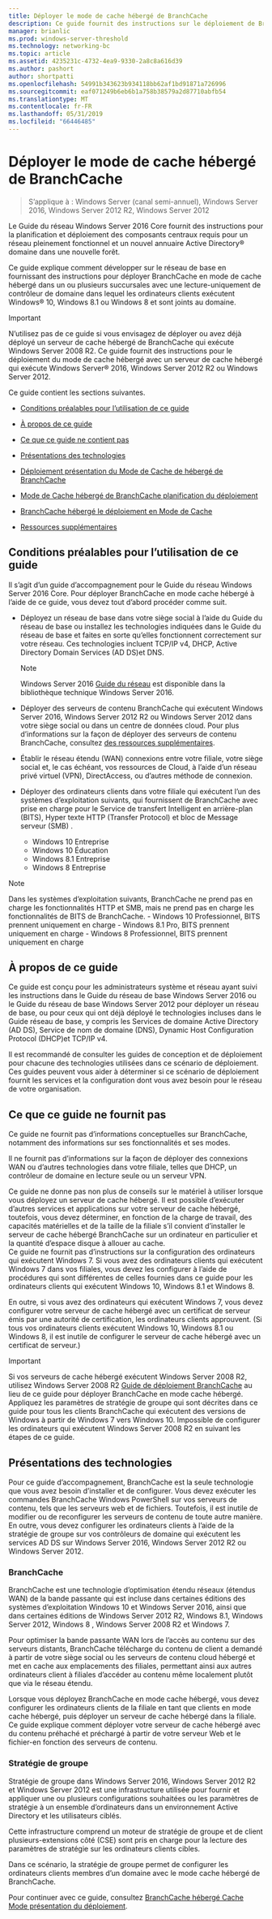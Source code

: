 ```yaml
---
title: Déployer le mode de cache hébergé de BranchCache
description: Ce guide fournit des instructions sur le déploiement de BranchCache en mode de cache hébergé sur les ordinateurs exécutant Windows Server 2016 et Windows 10
manager: brianlic
ms.prod: windows-server-threshold
ms.technology: networking-bc
ms.topic: article
ms.assetid: 4235231c-4732-4ea9-9330-2a8c8a616d39
ms.author: pashort
author: shortpatti
ms.openlocfilehash: 54991b343623b934118bb62af1bd91871a726996
ms.sourcegitcommit: eaf071249b6eb6b1a758b38579a2d87710abfb54
ms.translationtype: MT
ms.contentlocale: fr-FR
ms.lasthandoff: 05/31/2019
ms.locfileid: "66446485"
---
```

# <a name="deploy-branchcache-hosted-cache-mode"></a>Déployer le mode de cache hébergé de BranchCache

>S’applique à : Windows Server (canal semi-annuel), Windows Server 2016, Windows Server 2012 R2, Windows Server 2012

Le Guide du réseau Windows Server 2016 Core fournit des instructions pour la planification et déploiement des composants centraux requis pour un réseau pleinement fonctionnel et un nouvel annuaire Active Directory&reg; domaine dans une nouvelle forêt.

Ce guide explique comment développer sur le réseau de base en fournissant des instructions pour déployer BranchCache en mode de cache hébergé dans un ou plusieurs succursales avec une lecture\-uniquement de contrôleur de domaine dans lequel les ordinateurs clients exécutent Windows&reg; 10, Windows 8.1 ou Windows 8 et sont joints au domaine.

>[!IMPORTANT]
>N’utilisez pas de ce guide si vous envisagez de déployer ou avez déjà déployé un serveur de cache hébergé de BranchCache qui exécute Windows Server 2008 R2. Ce guide fournit des instructions pour le déploiement du mode de cache hébergé avec un serveur de cache hébergé qui exécute Windows Server&reg; 2016, Windows Server 2012 R2 ou Windows Server 2012.

Ce guide contient les sections suivantes.

- [Conditions préalables pour l’utilisation de ce guide](#bkmk_pre)

- [À propos de ce guide](#bkmk_about)

- [Ce que ce guide ne contient pas](#bkmk_not)

- [Présentations des technologies](#bkmk_tech)

- [Déploiement présentation du Mode de Cache de hébergé de BranchCache](2-Bc-Hcm-Deploy-Overview.md)

- [Mode de Cache hébergé de BranchCache planification du déploiement](3-Bc-Hcm-Plan.md)

- [BranchCache hébergé le déploiement en Mode de Cache](4-Bc-Hcm-Deployment.md)

- [Ressources supplémentaires](11-Bc-Hcm-additional-resources.md)

## <a name="bkmk_pre"></a>Conditions préalables pour l’utilisation de ce guide

Il s’agit d’un guide d’accompagnement pour le Guide du réseau Windows Server 2016 Core. Pour déployer BranchCache en mode cache hébergé à l’aide de ce guide, vous devez tout d’abord procéder comme suit.

- Déployez un réseau de base dans votre siège social à l’aide du Guide du réseau de base ou installez les technologies indiquées dans le Guide du réseau de base et faites en sorte qu’elles fonctionnent correctement sur votre réseau. Ces technologies incluent TCP\/IP v4, DHCP, Active Directory Domain Services \(AD DS\)et DNS.

    > [!NOTE]
    > Windows Server 2016 [Guide du réseau](https://technet.microsoft.com/windows-server-docs/networking/core-network-guide/core-network-guide) est disponible dans la bibliothèque technique Windows Server 2016.  

- Déployer des serveurs de contenu BranchCache qui exécutent Windows Server 2016, Windows Server 2012 R2 ou Windows Server 2012 dans votre siège social ou dans un centre de données cloud. Pour plus d’informations sur la façon de déployer des serveurs de contenu BranchCache, consultez [des ressources supplémentaires](11-Bc-Hcm-additional-resources.md).

- Établir le réseau étendu \(WAN\) connexions entre votre filiale, votre siège social et, le cas échéant, vos ressources de Cloud, à l’aide d’un réseau privé virtuel \(VPN\), DirectAccess, ou d’autres méthode de connexion.

- Déployer des ordinateurs clients dans votre filiale qui exécutent l’un des systèmes d’exploitation suivants, qui fournissent de BranchCache avec prise en charge pour le Service de transfert Intelligent en arrière-plan (BITS), Hyper texte HTTP (Transfer Protocol) et bloc de Message serveur (SMB) .
    - Windows 10 Entreprise
    - Windows 10 Éducation
    - Windows 8.1 Entreprise
    - Windows 8 Entreprise

> [!NOTE]
> Dans les systèmes d’exploitation suivants, BranchCache ne prend pas en charge les fonctionnalités HTTP et SMB, mais ne prend pas en charge les fonctionnalités de BITS de BranchCache.
>     - Windows 10 Professionnel, BITS prennent uniquement en charge
>     - Windows 8.1 Pro, BITS prennent uniquement en charge
>     - Windows 8 Professionnel, BITS prennent uniquement en charge

## <a name="bkmk_about"></a>À propos de ce guide

Ce guide est conçu pour les administrateurs système et réseau ayant suivi les instructions dans le Guide du réseau de base Windows Server 2016 ou le Guide du réseau de base Windows Server 2012 pour déployer un réseau de base, ou pour ceux qui ont déjà déployé le technologies incluses dans le Guide réseau de base, y compris les Services de domaine Active Directory \(AD DS\), Service de nom de domaine \(DNS\), Dynamic Host Configuration Protocol \(DHCP\)et TCP\/IP v4.

Il est recommandé de consulter les guides de conception et de déploiement pour chacune des technologies utilisées dans ce scénario de déploiement. Ces guides peuvent vous aider à déterminer si ce scénario de déploiement fournit les services et la configuration dont vous avez besoin pour le réseau de votre organisation.

## <a name="bkmk_not"></a>Ce que ce guide ne fournit pas

Ce guide ne fournit pas d’informations conceptuelles sur BranchCache, notamment des informations sur ses fonctionnalités et ses modes.  

Il ne fournit pas d’informations sur la façon de déployer des connexions WAN ou d’autres technologies dans votre filiale, telles que DHCP, un contrôleur de domaine en lecture seule ou un serveur VPN.

Ce guide ne donne pas non plus de conseils sur le matériel à utiliser lorsque vous déployez un serveur de cache hébergé. Il est possible d’exécuter d’autres services et applications sur votre serveur de cache hébergé, toutefois, vous devez déterminer, en fonction de la charge de travail, des capacités matérielles et de la taille de la filiale s’il convient d’installer le serveur de cache hébergé BranchCache sur un ordinateur en particulier et la quantité d’espace disque à allouer au cache.  
Ce guide ne fournit pas d’instructions sur la configuration des ordinateurs qui exécutent Windows 7. Si vous avez des ordinateurs clients qui exécutent Windows 7 dans vos filiales, vous devez les configurer à l’aide de procédures qui sont différentes de celles fournies dans ce guide pour les ordinateurs clients qui exécutent Windows 10, Windows 8.1 et Windows 8.
  
En outre, si vous avez des ordinateurs qui exécutent Windows 7, vous devez configurer votre serveur de cache hébergé avec un certificat de serveur émis par une autorité de certification, les ordinateurs clients approuvent. \(Si tous vos ordinateurs clients exécutent Windows 10, Windows 8.1 ou Windows 8, il est inutile de configurer le serveur de cache hébergé avec un certificat de serveur.\) 
> [!IMPORTANT]
> Si vos serveurs de cache hébergé exécutent Windows Server 2008 R2, utilisez Windows Server 2008 R2 [Guide de déploiement BranchCache](https://technet.microsoft.com/library/ee649232(v=ws.10).aspx) au lieu de ce guide pour déployer BranchCache en mode cache hébergé. Appliquez les paramètres de stratégie de groupe qui sont décrites dans ce guide pour tous les clients BranchCache qui exécutent des versions de Windows à partir de Windows 7 vers Windows 10. Impossible de configurer les ordinateurs qui exécutent Windows Server 2008 R2 en suivant les étapes de ce guide.

## <a name="bkmk_tech"></a>Présentations des technologies

Pour ce guide d’accompagnement, BranchCache est la seule technologie que vous avez besoin d’installer et de configurer. Vous devez exécuter les commandes BranchCache Windows PowerShell sur vos serveurs de contenu, tels que les serveurs web et de fichiers. Toutefois, il est inutile de modifier ou de reconfigurer les serveurs de contenu de toute autre manière. En outre, vous devez configurer les ordinateurs clients à l’aide de la stratégie de groupe sur vos contrôleurs de domaine qui exécutent les services AD DS sur Windows Server 2016, Windows Server 2012 R2 ou Windows Server 2012.

### <a name="branchcache"></a>BranchCache

BranchCache est une technologie d’optimisation étendu réseaux (étendus WAN) de la bande passante qui est incluse dans certaines éditions des systèmes d’exploitation Windows 10 et Windows Server 2016, ainsi que dans certaines éditions de Windows Server 2012 R2, Windows 8.1, Windows Server 2012, Windows 8 , Windows Server 2008 R2 et Windows 7.

Pour optimiser la bande passante WAN lors de l’accès au contenu sur des serveurs distants, BranchCache télécharge du contenu de client a demandé à partir de votre siège social ou les serveurs de contenu cloud hébergé et met en cache aux emplacements des filiales, permettant ainsi aux autres ordinateurs client à filiales d’accéder au contenu même localement plutôt que via le réseau étendu.

Lorsque vous déployez BranchCache en mode cache hébergé, vous devez configurer les ordinateurs clients de la filiale en tant que clients en mode cache hébergé, puis déployer un serveur de cache hébergé dans la filiale. Ce guide explique comment déployer votre serveur de cache hébergé avec du contenu préhaché et préchargé à partir de votre serveur Web et le fichier\-en fonction des serveurs de contenu.

### <a name="group-policy"></a>Stratégie de groupe

Stratégie de groupe dans Windows Server 2016, Windows Server 2012 R2 et Windows Server 2012 est une infrastructure utilisée pour fournir et appliquer une ou plusieurs configurations souhaitées ou les paramètres de stratégie à un ensemble d’ordinateurs dans un environnement Active Directory et les utilisateurs ciblés. 

Cette infrastructure comprend un moteur de stratégie de groupe et de client plusieurs\-extensions côté \(CSE\) sont pris en charge pour la lecture des paramètres de stratégie sur les ordinateurs clients cibles.

Dans ce scénario, la stratégie de groupe permet de configurer les ordinateurs clients membres d’un domaine avec le mode cache hébergé de BranchCache.

Pour continuer avec ce guide, consultez [BranchCache hébergé Cache Mode présentation du déploiement](2-Bc-Hcm-Deploy-Overview.md).
